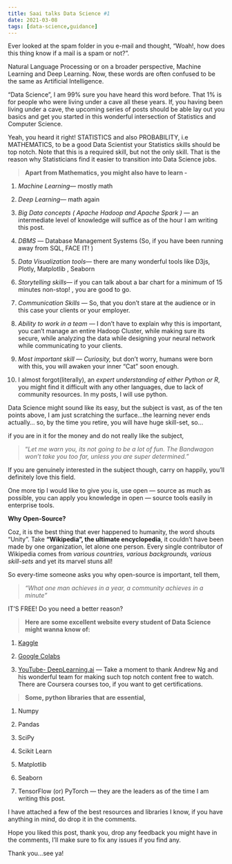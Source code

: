 ```yaml
---
title: Saai talks Data Science #1
date: 2021-03-08
tags: [data-science,guidance]
---
```


Ever looked at the spam folder in you e-mail and thought, “Woah!, how does this thing know if a mail is a spam or not?”.

Natural Language Processing or on a broader perspective, Machine Learning and Deep Learning. Now, these words are often confused to be the same as Artificial Intelligence.

“Data Science”, I am 99% sure you have heard this word before. That 1% is for people who were living under a cave all these years. If, you having been living under a cave, the upcoming series of posts should be able lay out you basics and get you started in this wonderful intersection of Statistics and Computer Science.

Yeah, you heard it right! STATISTICS and also PROBABILITY, i.e MATHEMATICS, to be a good Data Scientist your Statistics skills should be top notch. Note that this is a required skill, but not the only skill. That is the reason why Statisticians find it easier to transition into Data Science jobs.

> **Apart from Mathematics, you might also have to learn -**

1. *Machine Learning*— mostly math

2. *Deep Learning*— math again

3. *Big Data concepts ( Apache Hadoop and Apache Spark )* — an intermediate level of knowledge will suffice as of the hour I am writing this post.

4. *DBMS* — Database Management Systems (So, if you have been running away from SQL, FACE IT! )

5. *Data Visualization tools*— there are many wonderful tools like D3js, Plotly, Matplotlib , Seaborn

6. *Storytelling skills*— if you can talk about a bar chart for a minimum of 15 minutes non-stop! , you are good to go.

7. *Communication Skills* — So, that you don’t stare at the audience or in this case your clients or your employer.

8. *Ability to work in a team* — I don’t have to explain why this is important, you can’t manage an entire Hadoop Cluster, while making sure its secure, while analyzing the data while designing your neural network while communicating to your clients.

9. *Most important skill — Curiosity,* but don’t worry, humans were born with this, you will awaken your inner “Cat” soon enough.

10. I almost forgot(literally), an *expert understanding of either Python or R*, you might find it difficult with any other languages, due to lack of community resources. In my posts, I will use python.

Data Science might sound like its easy, but the subject is vast, as of the ten points above, I am just scratching the surface…the learning never ends actually… so, by the time you retire, you will have huge skill-set, so…

if you are in it for the money and do not really like the subject,
> “*Let me warn you, its not going to be a lot of fun.* *The Bandwagon won’t take you too far, unless you are super determined.”*

If you are genuinely interested in the subject though, carry on happily, you’ll definitely love this field.

One more tip I would like to give you is, use open — source as much as possible, you can apply you knowledge in open — source tools easily in enterprise tools.

**Why Open-Source?**

Coz, it is the best thing that ever happened to humanity, the word shouts “Unity”. Take **“Wikipedia”, the ultimate encyclopedia**, it couldn’t have been made by one organization, let alone one person. Every single contributor of Wikipedia comes from *various countries, various backgrounds, various skill-sets* and yet its marvel stuns all!

So every-time someone asks you why open-source is important, tell them,
> *“What one man achieves in a year, a community achieves in a minute”*

IT’S FREE! Do you need a better reason?
> **Here are some excellent website every student of Data Science might wanna know of:**

1. [Kaggle](https://www.kaggle.com/)

1. [Google Colabs](https://colab.research.google.com/notebooks/intro.ipynb)

1. [YouTube- DeepLearning.ai](https://www.youtube.com/c/Deeplearningai/featured) — Take a moment to thank Andrew Ng and his wonderful team for making such top notch content free to watch. There are Coursera courses too, if you want to get certifications.
> **Some, python libraries that are essential,**

1. Numpy

1. Pandas

1. SciPy

1. Scikit Learn

1. Matplotlib

1. Seaborn

1. TensorFlow (or) PyTorch — they are the leaders as of the time I am writing this post.

I have attached a few of the best resources and libraries I know, if you have anything in mind, do drop it in the comments.

Hope you liked this post, thank you, drop any feedback you might have in the comments, I’ll make sure to fix any issues if you find any.

Thank you…see ya!
